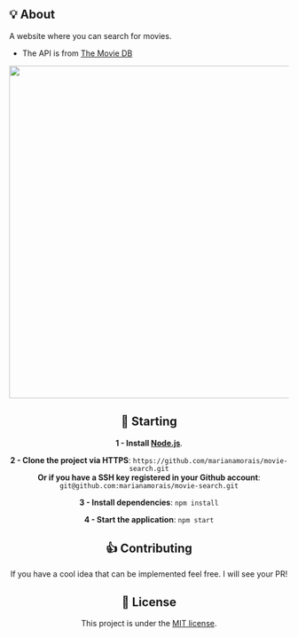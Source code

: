 ## 💡 About 

A website where you can search for movies.
- The API is from [The Movie DB](https://www.themoviedb.org/)

<div align="center">
  <img width="600" src="https://i.imgur.com/DQrlyxe.png"><br>
<div>
  
## 🏁 Starting

**1 - Install [Node.js](https://nodejs.org/en/)**.

**2 - Clone the project via HTTPS**: `https://github.com/marianamorais/movie-search.git`<br />
**Or if you have a SSH key registered in your Github account**: `git@github.com:marianamorais/movie-search.git`

**3 - Install dependencies**: `npm install`

**4 - Start the application**: `npm start`

## 👍 Contributing

If you have a cool idea that can be implemented feel free. I will see your PR!

## 📄 License
This project is under the [MIT license](https://github.com/marianamorais/movie-search/blob/master/LICENSE).
